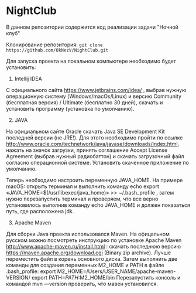 # NightClub
В данном репозитории содержится код реализации задачи "Ночной клуб" 

Клонирование репозитория: ```git clone https://github.com/OkNezV/NightClub.git```

Для запуска проекта на локальном компьютере необходимо будет установить:

   1. Intellij IDEA
   
С официального сайта https://www.jetbrains.com/idea/ , выбрав нужную операционную систему (Windows/macOs/Linux) и версию Community (бесплатная версия) / Ultimate (бесплатно 30 дней), скачать и установить программу (установка по умолчанию).

   2. JAVA
   
На официальном сайте Oracle скачать Java SE Development Kit последней версии (не JRE!). Для этого необходимо пройти по ссылке http://www.oracle.com/technetwork/java/javase/downloads/index.html, нажать на значок загрузки, принять соглашение Accept License Agreement (выбрав нужный радиобаттон) и скачать загрузочный файл согласно операционной системе. Установить скаченное приложение по умолчанию.
   
Теперь необходимо настроить переменную JAVA_HOME. На примере macOS: открыть терминал и выполнить команду echo export «JAVA_HOME=$(/usr/libexec/java_home)» >> ~/.bash_profile , затем нужно перезапустить терминал и проверяем, что все верно установилось выполнив команду echo JAVA_HOME и должен показаться путь, где расположена jdk.

   3. Apache Maven
   
Для сборки Java проекта использовался Maven.
На офицальном русском можно посмотреть инструкцию по установке Apache Maven http://www.apache-maven.ru/install.html : cкачать последнюю версию https://maven.apache.org/download.cgi (Binary zip archive). Лучше переместить файл в корень основного диска. Затем выполнить две команды для создания переменных M2_HOME и PATH в файле .bash_profile: export M2_HOME=/Users/USER_NAME/apache-maven-VERSION/ export PATH=$PATH:$M2_HOME/bin Перезапустить консоль и командой mvn —version проверить, что мавен установился.
